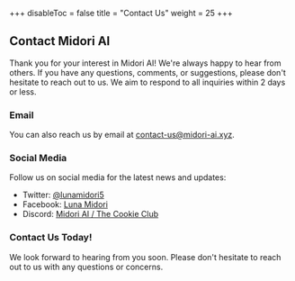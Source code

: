 +++
disableToc = false
title = "Contact Us"
weight = 25
+++

## Contact Midori AI

Thank you for your interest in Midori AI! We're always happy to hear from others. If you have any questions, comments, or suggestions, please don't hesitate to reach out to us. We aim to respond to all inquiries within 2 days or less.

### Email

You can also reach us by email at [contact-us@midori-ai.xyz](mailto:contact-us@midori-ai.xyz).

### Social Media

Follow us on social media for the latest news and updates:

* Twitter: [@lunamidori5](https://twitter.com/lunamidori5)
* Facebook: [Luna Midori](https://www.facebook.com/TWLunagreen)
* Discord: [Midori AI / The Cookie Club](https://discord.gg/xdgCx3VyHU)

### Contact Us Today!

We look forward to hearing from you soon. Please don't hesitate to reach out to us with any questions or concerns.
